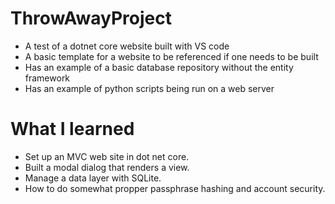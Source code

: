 # ThrowAwayProject
* A test of a dotnet core website built with VS code
* A basic template for a website to be referenced if one needs to be built
* Has an example of a basic database repository without the entity framework
* Has an example of python scripts being run on a web server

# What I learned
* Set up an MVC web site in dot net core.
* Built a modal dialog that renders a view.
* Manage a data layer with SQLite.
* How to do somewhat propper passphrase hashing and account security.
